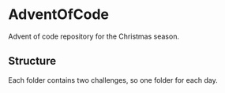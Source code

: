 # AdventOfCode
Advent of code repository for the Christmas season.

## Structure
Each folder contains two challenges, so one folder for each day.
